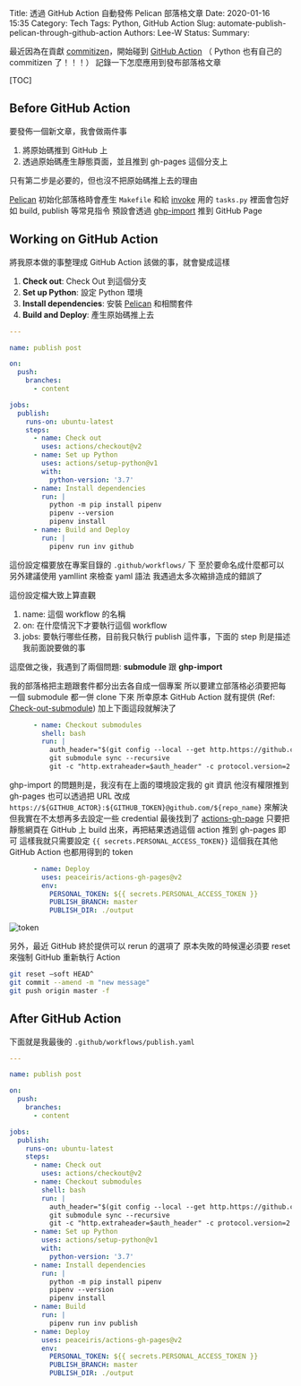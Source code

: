 Title: 透過 GitHub Action 自動發佈 Pelican 部落格文章
Date: 2020-01-16 15:35
Category: Tech
Tags: Python, GitHub Action
Slug: automate-publish-pelican-through-github-action
Authors: Lee-W
Status:
Summary:

最近因為在貢獻 [commitizen](https://github.com/Woile/commitizen)，開始碰到 [GitHub Action](https://github.com/features/actions)
（ Python 也有自己的 commitizen 了！！！）
記錄一下怎麼應用到發布部落格文章

<!--more-->

[TOC]

## Before GitHub Action

要發佈一個新文章，我會做兩件事
1. 將原始碼推到 GitHub 上
2. 透過原始碼產生靜態頁面，並且推到 gh-pages 這個分支上

只有第二步是必要的，但也沒不把原始碼推上去的理由

[Pelican](https://github.com/getpelican/pelican) 初始化部落格時會產生 `Makefile` 和給 [invoke](https://github.com/pyinvoke/invoke) 用的 `tasks.py`
裡面會包好如 build, publish 等常見指令
預設會透過 [ghp-import](https://github.com/davisp/ghp-import) 推到 GitHub Page

## Working on GitHub Action

將我原本做的事整理成 GitHub Action 該做的事，就會變成這樣
1. **Check out**: Check Out 到這個分支
2. **Set up Python**: 設定 Python 環境
3. **Install dependencies**: 安裝 [Pelican](https://github.com/getpelican/pelican) 和相關套件
4. **Build and Deploy**: 產生原始碼推上去

```yaml
---

name: publish post

on:
  push:
    branches:
      - content

jobs:
  publish:
    runs-on: ubuntu-latest
    steps:
      - name: Check out
        uses: actions/checkout@v2
      - name: Set up Python
        uses: actions/setup-python@v1
        with:
          python-version: '3.7'
      - name: Install dependencies
        run: |
          python -m pip install pipenv
          pipenv --version
          pipenv install
      - name: Build and Deploy
        run: |
          pipenv run inv github
```

這份設定檔要放在專案目錄的 `.github/workflows/` 下
至於要命名成什麼都可以
另外建議使用 yamllint 來檢查 yaml 語法
我遇過太多次縮排造成的錯誤了

這份設定檔大致上算直觀

1. name: 這個 workflow 的名稱
2. on: 在什麼情況下才要執行這個 workflow
3. jobs: 要執行哪些任務，目前我只執行 publish 這件事，下面的 step 則是描述我前面說要做的事

這麼做之後，我遇到了兩個問題: **submodule** 跟 **ghp-import**

我的部落格把主題跟套件都分出去各自成一個專案
所以要建立部落格必須要把每一個 submodule 都一併 clone 下來
所幸原本 GitHub Action 就有提供 (Ref: [Check-out-submodule](https://github.com/actions/checkout#Checkout-submodules))
加上下面這段就解決了

```yaml
      - name: Checkout submodules
        shell: bash
        run: |
          auth_header="$(git config --local --get http.https://github.com/.extraheader)"
          git submodule sync --recursive
          git -c "http.extraheader=$auth_header" -c protocol.version=2 submodule update --init --force --recursive --depth=1
```

ghp-import 的問題則是，我沒有在上面的環境設定我的 git 資訊
他沒有權限推到 gh-pages
也可以透過把 URL 改成 `https://${GITHUB_ACTOR}:${GITHUB_TOKEN}@github.com/${repo_name}` 來解決
但我實在不太想再多去設定一些 credential
最後找到了 [actions-gh-page](https://github.com/peaceiris/actions-gh-pages)
只要把靜態網頁在 GitHub 上 build 出來，再把結果透過這個 action 推到 gh-pages 即可
這樣我就只需要設定 `{{ secrets.PERSONAL_ACCESS_TOKEN}}` 這個我在其他 GitHub Action 也都用得到的 token

```yaml
      - name: Deploy
        uses: peaceiris/actions-gh-pages@v2
        env:
          PERSONAL_TOKEN: ${{ secrets.PERSONAL_ACCESS_TOKEN }}
          PUBLISH_BRANCH: master
          PUBLISH_DIR: ./output
```

![token]({static}/images/posts-image/2020-01-16-automate-publish-pelican-through-github-action/token.png)

另外，最近 GitHub 終於提供可以 rerun 的選項了
原本失敗的時候還必須要 reset 來強制 GitHub 重新執行 Action

```sh
git reset —soft HEAD^
git commit --amend -m "new message"
git push origin master -f
```

## After GitHub Action

下面就是我最後的 `.github/workflows/publish.yaml`

```yaml
---

name: publish post

on:
  push:
    branches:
      - content

jobs:
  publish:
    runs-on: ubuntu-latest
    steps:
      - name: Check out
        uses: actions/checkout@v2
      - name: Checkout submodules
        shell: bash
        run: |
          auth_header="$(git config --local --get http.https://github.com/.extraheader)"
          git submodule sync --recursive
          git -c "http.extraheader=$auth_header" -c protocol.version=2 submodule update --init --force --recursive --depth=1
      - name: Set up Python
        uses: actions/setup-python@v1
        with:
          python-version: '3.7'
      - name: Install dependencies
        run: |
          python -m pip install pipenv
          pipenv --version
          pipenv install
      - name: Build
        run: |
          pipenv run inv publish
      - name: Deploy
        uses: peaceiris/actions-gh-pages@v2
        env:
          PERSONAL_TOKEN: ${{ secrets.PERSONAL_ACCESS_TOKEN }}
          PUBLISH_BRANCH: master
          PUBLISH_DIR: ./output
```
